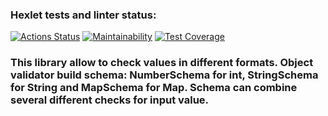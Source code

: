 ### Hexlet tests and linter status:
[![Actions Status](https://github.com/MakarovOY/java-project-78/actions/workflows/hexlet-check.yml/badge.svg)](https://github.com/MakarovOY/java-project-78/actions)
[![Maintainability](https://api.codeclimate.com/v1/badges/495d0e4f3a8750ad560f/maintainability)](https://codeclimate.com/github/MakarovOY/java-project-78/maintainability)
[![Test Coverage](https://api.codeclimate.com/v1/badges/495d0e4f3a8750ad560f/test_coverage)](https://codeclimate.com/github/MakarovOY/java-project-78/test_coverage)
### This library allow to check values in different formats. Object validator build schema: NumberSchema for int, StringSchema for String and MapSchema for Map. Schema can combine several different checks for input value. 
